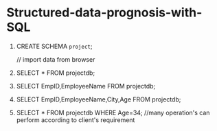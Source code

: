 # Structured-data-prognosis-with-SQL

1. CREATE SCHEMA `project`;

   // import data from browser

2. SELECT * FROM projectdb;

3. SELECT EmpID,EmployeeName FROM projectdb;

4. SELECT EmpID,EmployeeName,City,Age FROM projectdb;

5. SELECT * FROM projectdb
    WHERE Age=34;
   //many operation's can perform according to client's requirement
